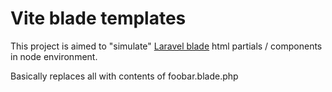 # Vite blade templates

This project is aimed to "simulate" [Laravel blade](https://laravel.com/docs/10.x/blade) html partials / components in node environment.

Basically replaces all <x-foobar></x-foobar> with contents of foobar.blade.php
